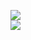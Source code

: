 [![](https://img.shields.io/badge/Made%20With-Github%20Spray-lightgrey.svg?style=for-the-badge&logo=github)](https://github.com/Annihil/github-spray#3118)  
[![](https://i.imgur.com/2DrTn0Z.gif)](https://github.com/Annihil/github-spray)